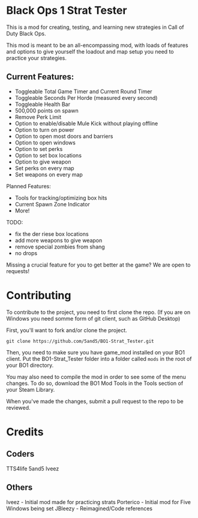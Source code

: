 # Black Ops 1 Strat Tester 

This is a mod for creating, testing, and learning new strategies in Call of Duty Black Ops. 

This mod is meant to be an all-encompassing mod, with loads of features and options to give yourself the loadout and map setup you need to practice your strategies.

## Current Features:
- Toggleable Total Game Timer and Current Round Timer
- Toggleable Seconds Per Horde (measured every second)
- Toggleable Health Bar
- 500,000 points on spawn
- Remove Perk Limit
- Option to enable/disable Mule Kick without playing offline
- Option to turn on power
- Option to open most doors and barriers
- Option to open windows
- Option to set perks
- Option to set box locations
- Option to give weapon
- Set perks on every map
- Set weapons on every map


Planned Features:
- Tools for tracking/optimizing box hits
- Current Spawn Zone Indicator
- More!

TODO:
- fix the der riese box locations
- add more weapons to give weapon
- remove special zombies from shang
- no drops

Missing a crucial feature for you to get better at the game? We are open to requests!

# Contributing

To contribute to the project, you need to first clone the repo. (If you are on Windows you need somme form of git client, such as GitHub Desktop)

First, you'll want to fork and/or clone the project. 

```git clone https://github.com/5and5/BO1-Strat_Tester.git```

Then, you need to make sure you have game_mod installed on your BO1 client. Put the BO1-Strat_Tester folder into a folder called `mods` in the root of your BO1 directory.

You may also need to compile the mod in order to see some of the menu changes. To do so, download the BO1 Mod Tools in the Tools section of your Steam Library.

When you've made the changes, submit a pull request to the repo to be reviewed.

# Credits
## Coders
TTS4life
5and5
Iveez

## Others
Iveez - Initial mod made for practicing strats
Porterico - Initial mod for Five Windows being set
JBleezy - Reimagined/Code references

